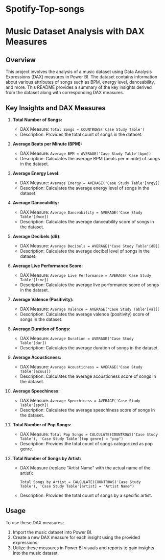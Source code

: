 # Spotify-Top-songs
# Music Dataset Analysis with DAX Measures

## Overview

This project involves the analysis of a music dataset using Data Analysis Expressions (DAX) measures in Power BI. The dataset contains information about various attributes of songs such as BPM, energy level, danceability, and more. This README provides a summary of the key insights derived from the dataset along with corresponding DAX measures.

## Key Insights and DAX Measures

1. **Total Number of Songs:**
   - DAX Measure: `Total Songs = COUNTROWS('Case Study Table')`
   - Description: Provides the total count of songs in the dataset.

2. **Average Beats per Minute (BPM):**
   - DAX Measure: `Average BPM = AVERAGE('Case Study Table'[bpm])`
   - Description: Calculates the average BPM (beats per minute) of songs in the dataset.

3. **Average Energy Level:**
   - DAX Measure: `Average Energy = AVERAGE('Case Study Table'[nrgy])`
   - Description: Calculates the average energy level of songs in the dataset.

4. **Average Danceability:**
   - DAX Measure: `Average Danceability = AVERAGE('Case Study Table'[dnce])`
   - Description: Calculates the average danceability score of songs in the dataset.

5. **Average Decibels (dB):**
   - DAX Measure: `Average Decibels = AVERAGE('Case Study Table'[dB])`
   - Description: Calculates the average decibel level of songs in the dataset.

6. **Average Live Performance Score:**
   - DAX Measure: `Average Live Performance = AVERAGE('Case Study Table'[live])`
   - Description: Calculates the average live performance score of songs in the dataset.

7. **Average Valence (Positivity):**
   - DAX Measure: `Average Valence = AVERAGE('Case Study Table'[val])`
   - Description: Calculates the average valence (positivity) score of songs in the dataset.

8. **Average Duration of Songs:**
   - DAX Measure: `Average Duration = AVERAGE('Case Study Table'[dur])`
   - Description: Calculates the average duration of songs in the dataset.

9. **Average Acousticness:**
   - DAX Measure: `Average Acousticness = AVERAGE('Case Study Table'[acous])`
   - Description: Calculates the average acousticness score of songs in the dataset.

10. **Average Speechiness:**
    - DAX Measure: `Average Speechiness = AVERAGE('Case Study Table'[spch])`
    - Description: Calculates the average speechiness score of songs in the dataset.

11. **Total Number of Pop Songs:**
    - DAX Measure: `Total Pop Songs = CALCULATE(COUNTROWS('Case Study Table'), 'Case Study Table'[top genre] = "pop")`
    - Description: Provides the total count of songs categorized as pop genre.

12. **Total Number of Songs by Artist:**
    - DAX Measure (replace "Artist Name" with the actual name of the artist): 
      ```
      Total Songs by Artist = CALCULATE(COUNTROWS('Case Study Table'), 'Case Study Table'[artist] = "Artist Name")
      ```
    - Description: Provides the total count of songs by a specific artist.

## Usage

To use these DAX measures:
1. Import the music dataset into Power BI.
2. Create a new DAX measure for each insight using the provided expressions.
3. Utilize these measures in Power BI visuals and reports to gain insights into the music dataset.

